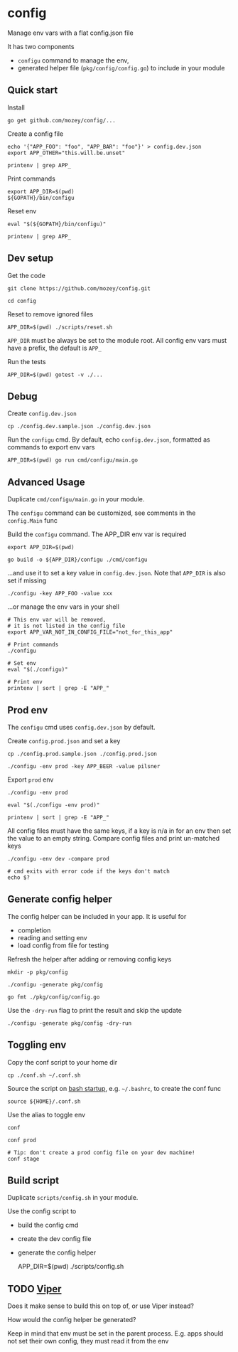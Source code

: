 # config

Manage env vars with a flat config.json file

It has two components
- `configu` command to manage the env,
- generated helper file (`pkg/config/config.go`) to include in your module


## Quick start

Install

    go get github.com/mozey/config/...
    
Create a config file
    
    echo '{"APP_FOO": "foo", "APP_BAR": "foo"}' > config.dev.json
    export APP_OTHER="this.will.be.unset"
    
    printenv | grep APP_
    
Print commands

    export APP_DIR=$(pwd)
    ${GOPATH}/bin/configu
    
Reset env

    eval "$(${GOPATH}/bin/configu)"

    printenv | grep APP_


## Dev setup

Get the code 

    git clone https://github.com/mozey/config.git
    
    cd config
    
Reset to remove ignored files

    APP_DIR=$(pwd) ./scripts/reset.sh
    
`APP_DIR` must be always be set to the module root. 
All config env vars must have a prefix, the default is `APP_`

Run the tests

    APP_DIR=$(pwd) gotest -v ./...

    
## Debug    

Create `config.dev.json`
                        
    cp ./config.dev.sample.json ./config.dev.json
    
Run the `configu` cmd.
By default, echo `config.dev.json`,
formatted as commands to export env vars

    APP_DIR=$(pwd) go run cmd/configu/main.go
    
    
## Advanced Usage

Duplicate `cmd/configu/main.go` in your module.

The `configu` command can be customized,
see comments in the `config.Main` func

Build the `configu` command.
The APP_DIR env var is required

    export APP_DIR=$(pwd) 
    
    go build -o ${APP_DIR}/configu ./cmd/configu 

...and use it to set a key value in `config.dev.json`.
Note that `APP_DIR` is also set if missing

    ./configu -key APP_FOO -value xxx

...or manage the env vars in your shell

    # This env var will be removed,
    # it is not listed in the config file 
    export APP_VAR_NOT_IN_CONFIG_FILE="not_for_this_app" 
    
    # Print commands
    ./configu

    # Set env    
    eval "$(./configu)"
    
    # Print env
    printenv | sort | grep -E "APP_"
 
    
## Prod env

The `configu` cmd uses `config.dev.json` by default.

Create `config.prod.json` and set a key

    cp ./config.prod.sample.json ./config.prod.json
    
    ./configu -env prod -key APP_BEER -value pilsner
    
Export `prod` env

    ./configu -env prod
    
    eval "$(./configu -env prod)"
    
    printenv | sort | grep -E "APP_"
    
All config files must have the same keys,
if a key is n/a in for an env then set the value to an empty string.
Compare config files and print un-matched keys

    ./configu -env dev -compare prod
    
    # cmd exits with error code if the keys don't match
    echo $?


## Generate config helper

The config helper can be included in your app. It is useful for 
- completion
- reading and setting env
- load config from file for testing

Refresh the helper after adding or removing config keys

    mkdir -p pkg/config
    
    ./configu -generate pkg/config
    
    go fmt ./pkg/config/config.go

Use the `-dry-run` flag to print the result and skip the update

    ./configu -generate pkg/config -dry-run


## Toggling env

Copy the conf script to your home dir

    cp ./conf.sh ~/.conf.sh

Source the script on [bash startup](https://www.gnu.org/software/bash/manual/html_node/Bash-Startup-Files.html),
e.g. `~/.bashrc`, to create the conf func

    source ${HOME}/.conf.sh
    
Use the alias to toggle env

    conf 
    
    conf prod
    
    # Tip: don't create a prod config file on your dev machine! 
    conf stage
    
## Build script

Duplicate `scripts/config.sh` in your module.

Use the config script to
- build the config cmd
- create the dev config file
- generate the config helper
    

    APP_DIR=$(pwd) ./scripts/config.sh
    

## TODO [Viper](https://github.com/spf13/viper) 

Does it make sense to build this on top of, or use Viper instead?

How would the config helper be generated?

Keep in mind that env must be set in the parent process.
E.g. apps should not set their own config, they must read it from the env 



